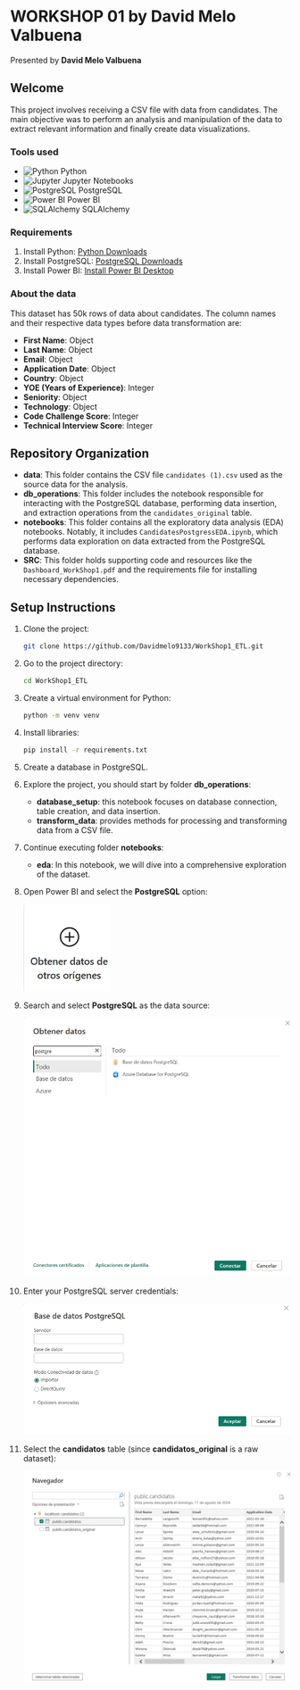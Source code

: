# WORKSHOP 01 by David Melo Valbuena

Presented by **David Melo Valbuena**

## Welcome

This project involves receiving a CSV file with data from candidates. The main objective was to perform an analysis and manipulation of the data to extract relevant information and finally create data visualizations.

### Tools used

- ![Python](https://img.shields.io/badge/python-%2314354C.svg?style=for-the-badge&logo=python&logoColor=white) Python
- ![Jupyter](https://img.shields.io/badge/jupyter-%23F37626.svg?style=for-the-badge&logo=jupyter&logoColor=white) Jupyter Notebooks
- ![PostgreSQL](https://img.shields.io/badge/postgresql-%23316192.svg?style=for-the-badge&logo=postgresql&logoColor=white) PostgreSQL
- ![Power BI](https://img.shields.io/badge/powerbi-F2C811.svg?style=for-the-badge&logo=powerbi&logoColor=black) Power BI
- ![SQLAlchemy](https://img.shields.io/badge/SQLAlchemy-F37626.svg?style=for-the-badge&logo=SQLAlchemy&logoColor=white) SQLAlchemy

### Requirements

1. Install Python: [Python Downloads](https://www.python.org/downloads/)
2. Install PostgreSQL: [PostgreSQL Downloads](https://www.postgresql.org/download/)
3. Install Power BI: [Install Power BI Desktop](https://powerbi.microsoft.com/en-us/desktop/)

### About the data

This dataset has 50k rows of data about candidates. The column names and their respective data types before data transformation are:

- **First Name**: Object
- **Last Name**: Object
- **Email**: Object
- **Application Date**: Object
- **Country**: Object
- **YOE (Years of Experience)**: Integer
- **Seniority**: Object
- **Technology**: Object
- **Code Challenge Score**: Integer
- **Technical Interview Score**: Integer


## Repository Organization

- **data**: This folder contains the CSV file `candidates (1).csv` used as the source data for the analysis.
- **db_operations**: This folder includes the notebook responsible for interacting with the PostgreSQL database, performing data insertion, and extraction operations from the `candidates_original` table.
- **notebooks**: This folder contains all the exploratory data analysis (EDA) notebooks. Notably, it includes `CandidatesPostgressEDA.ipynb`, which performs data exploration on data extracted from the PostgreSQL database.
- **SRC**: This folder holds supporting code and resources like the `Dashboard_WorkShop1.pdf` and the requirements file for installing necessary dependencies.

## Setup Instructions

1. Clone the project:

    ```bash
    git clone https://github.com/Davidmelo9133/WorkShop1_ETL.git
    ```

2. Go to the project directory:

    ```bash
    cd WorkShop1_ETL
    ```

3. Create a virtual environment for Python:

    ```bash
    python -m venv venv
    ```

4. Install libraries:

    ```bash
    pip install -r requirements.txt
    ```

5. Create a database in PostgreSQL.

6. Explore the project, you should start by folder **db_operations**:

    - **database_setup**: this notebook focuses on database connection, table creation, and data insertion.
    - **transform_data**: provides methods for processing and transforming data from a CSV file.

7. Continue executing folder **notebooks**:

    - **eda**: In this notebook, we will dive into a comprehensive exploration of the dataset.
8. Open Power BI and select the **PostgreSQL** option:

    ![alt text](image.png)

9. Search and select **PostgreSQL** as the data source:

    ![alt text](image-1.png)

10. Enter your PostgreSQL server credentials:

    ![alt text](image-2.png)

11. Select the **candidatos** table (since **candidatos_original** is a raw dataset):

    ![alt text](image-3.png)
